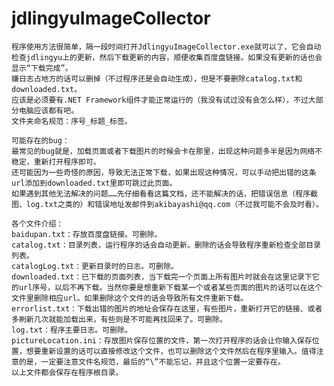 # jdlingyuImageCollector
	程序使用方法很简单，隔一段时间打开JdlingyuImageCollector.exe就可以了，它会自动检查jdlingyu上的更新，然后下载更新的内容，顺便收集百度盘链接。如果没有更新的话也会显示“下载完成”。
	嫌日志占地方的话可以删掉（不过程序还是会自动生成），但是不要删除catalog.txt和downloaded.txt。
	应该是必须要有.NET Framework组件才能正常运行的（我没有试过没有会怎么样），不过大部分电脑应该都有吧。
	文件夹命名规范：序号_标题_标签。
	
	可能存在的bug：
	最常见的bug就是，加载页面或者下载图片的时候会卡在那里，出现这种问题多半是因为网络不稳定，重新打开程序即可。
	还可能因为一些奇怪的原因，导致无法正常下载，如果出现这种情况，可以手动把出错的这条url添加到downloaded.txt里即可跳过此页面。
	如果遇到其他无法解决的问题……先仔细看看这篇文档，还不能解决的话，把错误信息（程序截图、log.txt之类的）和错误地址发邮件到akibayashi@qq.com（不过我可能不会及时看）。
	
	各个文件介绍：
	baidupan.txt：存放百度盘链接。可删除。
	catalog.txt：目录列表，运行程序的话会自动更新。删除的话会导致程序重新检查全部目录列表。
	catalogLog.txt：更新目录时的日志。可删除。
	downloaded.txt：已下载的页面列表，当下载完一个页面上所有图片时就会在这里记录下它的url序号，以后不再下载。当然你要是想重新下载某一个或者某些页面的图片的话可以在这个文件里删除相应url。如果删除这个文件的话会导致所有文件重新下载。
	errorlist.txt：下载出错的图片的地址会保存在这里，有些图片，重新打开它的链接、或者多刷新几次就能加载出来，有些则是不可能再找回来了。可删除。
	log.txt：程序主要日志。可删除。
	pictureLocation.ini：存放图片保存位置的文件，第一次打开程序的话会让你输入保存位置，想要重新设置的话可以直接修改这个文件，也可以删除这个文件然后在程序里输入。值得注意的是，一定要注意文件名规范，最后的“\”不能忘记，并且这个位置一定要存在。
	以上文件都会保存在程序根目录。

